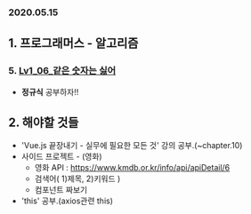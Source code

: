 <h3>2020.05.15</h3>

<h2> 1. 프로그래머스 - 알고리즘 </h2>


<h3>5. <a href="https://github.com/EunJaePark/algorithm/blob/master/Lv1_06_%EA%B0%99%EC%9D%80%20%EC%88%AB%EC%9E%90%EB%8A%94%20%EC%8B%AB%EC%96%B4.html">Lv1_06_같은 숫자는 싫어</a></h3>

- **정규식** 공부하자!!





<h2> 2. 해야할 것들 </h2>

- 'Vue.js 끝장내기 - 실무에 필요한 모든 것' 강의 공부.(~chapter.10)
- 사이드 프로젝트 - (영화)
  - 영화 API : https://www.kmdb.or.kr/info/api/apiDetail/6
  - 검색어( 1)제목, 2)키워드 )    
  - 컴포넌트 짜보기
- 'this' 공부.(axios관련 this)





